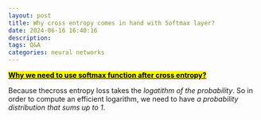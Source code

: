 ```yaml
---
layout: post
title: Why cross entropy comes in hand with Softmax layer?
date: 2024-06-16 16:40:16
description: 
tags: Q&A
categories: neural networks
---
```



**<mark><u>Why we need to use softmax function after cross entropy?</u></mark>**

Because thecross entropy loss takes the *logatithm of the probability*. So in order to compute an efficient logarithm, we need to have *a probability distribution that sums up to 1*.